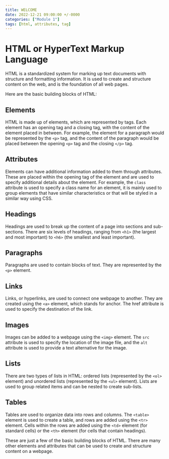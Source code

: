 ```yaml
---
title: WELCOME
date: 2022-12-21 09:00:00 +/-0000
categories: ["Module 1"]
tags: [html, attributes, tag]
---
```


# HTML or HyperText Markup Language

HTML is a standardized system for marking up text documents with structure and formatting information. It is used to create and structure content on the web, and is the foundation of all web pages.

Here are the basic building blocks of HTML:

## Elements

HTML is made up of elements, which are represented by tags. Each element has an opening tag and a closing tag, with the content of the element placed in between. For example, the element for a paragraph would be represented by the `<p>` tag, and the content of the paragraph would be placed between the opening `<p>` tag and the closing `</p>` tag.

## Attributes

Elements can have additional information added to them through attributes. These are placed within the opening tag of the element and are used to specify additional details about the element. For example, the `class` attribute is used to specify a class name for an element, it is mainly used to group elements that have similar characteristics or that will be styled in a similar way using CSS.

## Headings

Headings are used to break up the content of a page into sections and sub-sections. There are six levels of headings, ranging from `<h1>` (the largest and most important) to `<h6>` (the smallest and least important).

## Paragraphs

Paragraphs are used to contain blocks of text. They are represented by the `<p>` element.

## Links

Links, or hyperlinks, are used to connect one webpage to another. They are created using the `<a>` element, which stands for anchor. The href attribute is used to specify the destination of the link.

## Images

Images can be added to a webpage using the `<img>` element. The `src` attribute is used to specify the location of the image file, and the `alt` attribute is used to provide a text alternative for the image.

## Lists

There are two types of lists in HTML: ordered lists (represented by the `<ol>` element) and unordered lists (represented by the `<ul>` element). Lists are used to group related items and can be nested to create sub-lists.

## Tables

Tables are used to organize data into rows and columns. The `<table>` element is used to create a table, and rows are added using the `<tr>` element. Cells within the rows are added using the `<td>` element (for standard cells) or the `<th>` element (for cells that contain headings).


These are just a few of the basic building blocks of HTML. There are many other elements and attributes that can be used to create and structure content on a webpage.

